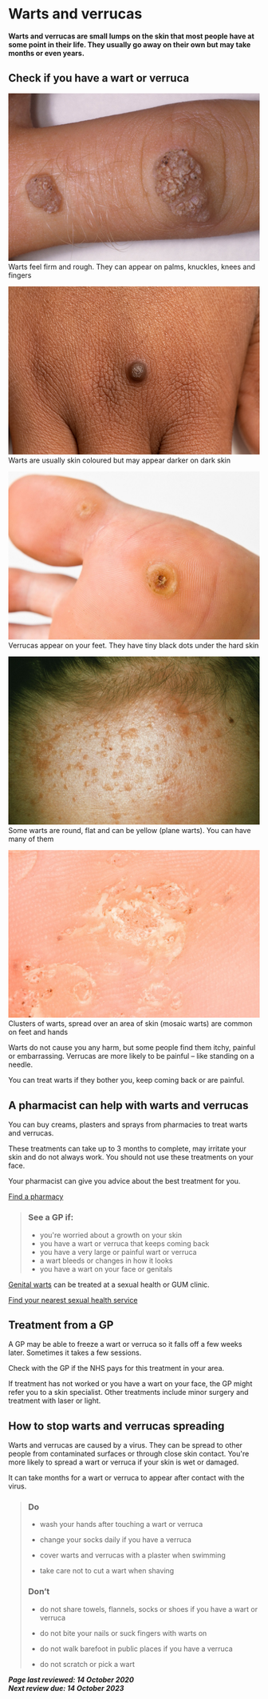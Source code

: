 <!-- Warts-and-verrucas -->

# Warts and verrucas

**Warts and verrucas are small lumps on the skin that most  people have at some point in their life. They usually go away on their  own but may take months or even years.**

## Check if you have a wart or verruca

  ![Close-up of 2 warts on a person's finger.](assets/img/warts-and-verrucas/A8JE7M.jpg)        Warts feel firm and rough. They can appear on palms, knuckles, knees and fingers             
<!-- FIXME: IMG-SRC https://www.nhs.uk/conditions/warts-and-verrucas/ -->

  ![A dark brown wart on the back of a person's hand with a brown skin tone.](assets/img/warts-and-verrucas/C0497988-Common_wart.png)        Warts are usually skin coloured but may appear darker on dark skin             
<!-- FIXME: IMG-SRC https://www.nhs.uk/conditions/warts-and-verrucas/ -->

  ![A verruca on the sole of a person's foot.](assets/img/warts-and-verrucas/C4Y7HY.jpg)        Verrucas appear on your feet. They have tiny black dots under the hard skin             
<!-- FIXME: IMG-SRC https://www.nhs.uk/conditions/warts-and-verrucas/ -->

  ![A collection of flat warts on a person's forehead.](assets/img/warts-and-verrucas/m2900129.jpg)        Some warts are round, flat and can be yellow (plane warts). You can have many of them             
<!-- FIXME: IMG-SRC https://www.nhs.uk/conditions/warts-and-verrucas/ -->

  ![Close-up of a collection of mosaic warts spread over the skin.](assets/img/warts-and-verrucas/APW5KT.jpg)        Clusters of warts, spread over an area of skin (mosaic warts) are common on feet and hands             
<!-- FIXME: IMG-SRC https://www.nhs.uk/conditions/warts-and-verrucas/ -->

Warts do not cause you any harm, but some people find them  itchy, painful or embarrassing. Verrucas are more likely to be painful – like standing on a needle.

You can treat warts if they bother you, keep coming back or are painful.

## A pharmacist can help with warts and verrucas

You can buy creams, plasters and sprays from pharmacies to treat warts and verrucas.

These treatments can take up to 3 months to complete, may irritate your skin  and do not always work. You should not use these treatments on your  face.

Your pharmacist can give you advice about the best treatment for you.

[Find a pharmacy](https://www.nhs.uk/service-search/find-a-pharmacy)

> ###               See a GP if: 
>
> - you're worried about a growth on your skin
> - you have a wart or verruca that keeps coming back
> - you have a very large or painful wart or verruca
> - a wart bleeds or changes in how it looks
> - you have a wart on your face or genitals
>

[Genital warts](https://www.nhs.uk/conditions/genital-warts/) can be treated at a sexual health or GUM clinic.

[Find your nearest sexual health service](https://www.nhs.uk/service-search/sexual-health/find-a-sexual-health-clinic)

## Treatment from a GP

A GP may be able to freeze a wart or verruca so it falls off a few weeks later. Sometimes it takes a few sessions.

Check with the GP if the NHS pays for this treatment in your area.

If treatment has not worked or you have a wart on your face, the GP might  refer you to a skin specialist. Other treatments include minor surgery  and treatment with laser or light.

## How to stop warts and verrucas spreading

Warts and verrucas are caused by a virus. They can be spread  to other people from contaminated surfaces or through close skin  contact. You're more likely to spread a wart or verruca if your skin is  wet or damaged.

It can take months for a wart or verruca to appear after contact with the virus.

> ###     Do  
>
> - wash your hands after touching a wart or verruca
> - change your socks daily if you have a verruca
>
> - cover warts and verrucas with a plaster when swimming
> - take care not to cut a wart when shaving
>
> ###     Don’t  
>
> - do not share towels, flannels, socks or shoes if you have a wart or verruca
> - do not bite your nails or suck fingers with warts on      
>
> - do not walk barefoot in public places if you have a verruca
>
> - do not scratch or pick a wart

***Page last reviewed: 14 October 2020  
Next review due: 14 October 2023***
